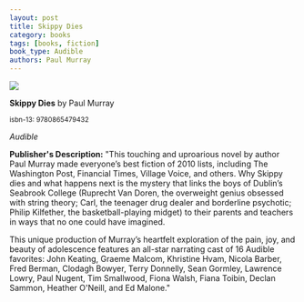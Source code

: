 ```yaml
---
layout: post
title: Skippy Dies
category: books
tags: [books, fiction]
book_type: Audible
authors: Paul Murray
---
```


<img src="https://i.gr-assets.com/images/S/compressed.photo.goodreads.com/books/1491704936l/34826285.jpg"/>

**Skippy Dies** by Paul Murray

<sup>isbn-13: 9780865479432</sup>

*Audible*

**Publisher's Description:**
"This touching and uproarious novel by author Paul Murray made everyone’s best fiction of 2010 lists, including The Washington Post, Financial Times, Village Voice, and others. Why Skippy dies and what happens next is the mystery that links the boys of Dublin’s Seabrook College (Ruprecht Van Doren, the overweight genius obsessed with string theory; Carl, the teenager drug dealer and borderline psychotic; Philip Kilfether, the basketball-playing midget) to their parents and teachers in ways that no one could have imagined.

This unique production of Murray’s heartfelt exploration of the pain, joy, and beauty of adolescence features an all-star narrating cast of 16 Audible favorites: John Keating, Graeme Malcom, Khristine Hvam, Nicola Barber, Fred Berman, Clodagh Bowyer, Terry Donnelly, Sean Gormley, Lawrence Lowry, Paul Nugent, Tim Smallwood, Fiona Walsh, Fiana Toibin, Declan Sammon, Heather O'Neill, and Ed Malone."
